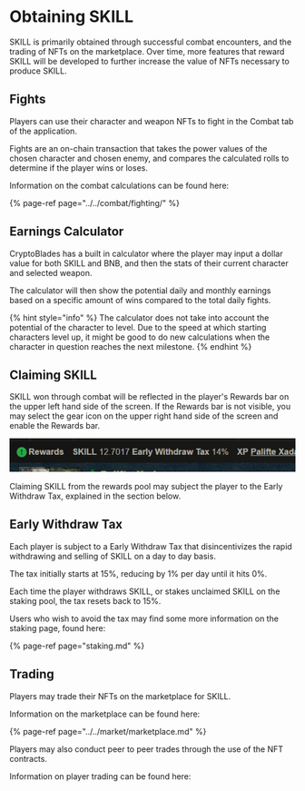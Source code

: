 # Obtaining SKILL

SKILL is primarily obtained through successful combat encounters, and the trading of NFTs on the marketplace. Over time, more features that reward SKILL will be developed to further increase the value of NFTs necessary to produce SKILL.

## Fights

Players can use their character and weapon NFTs to fight in the Combat tab of the application.

Fights are an on-chain transaction that takes the power values of the chosen character and chosen enemy, and compares the calculated rolls to determine if the player wins or loses.

Information on the combat calculations can be found here:

{% page-ref page="../../combat/fighting/" %}

## Earnings Calculator

CryptoBlades has a built in calculator where the player may input a dollar value for both SKILL and BNB, and then the stats of their current character and selected weapon.

The calculator will then show the potential daily and monthly earnings based on a specific amount of wins compared to the total daily fights.

{% hint style="info" %}
The calculator does not take into account the potential of the character to level. Due to the speed at which starting characters level up, it might be good to do new calculations when the character in question reaches the next milestone.
{% endhint %}

## Claiming SKILL

SKILL won through combat will be reflected in the player's Rewards bar on the upper left hand side of the screen. If the Rewards bar is not visible, you may select the gear icon on the upper right hand side of the screen and enable the Rewards bar.

![](../../.gitbook/assets/skill-rewards-bar.png)

Claiming SKILL from the rewards pool may subject the player to the Early Withdraw Tax, explained in the section below.

## Early Withdraw Tax

Each player is subject to a Early Withdraw Tax that disincentivizes the rapid withdrawing and selling of SKILL on a day to day basis.

The tax initially starts at 15%, reducing by 1% per day until it hits 0%.

Each time the player withdraws SKILL, or stakes unclaimed SKILL on the staking pool, the tax resets back to 15%.

Users who wish to avoid the tax may find some more information on the staking page, found here:

{% page-ref page="staking.md" %}

## Trading

Players may trade their NFTs on the marketplace for SKILL.

Information on the marketplace can be found here:

{% page-ref page="../../market/marketplace.md" %}

Players may also conduct peer to peer trades through the use of the NFT contracts.

Information on player trading can be found here:


